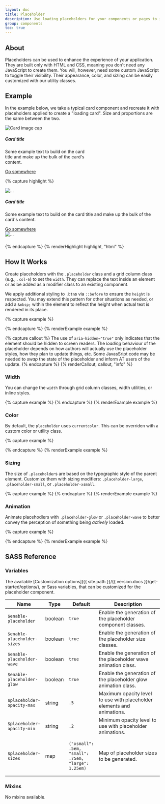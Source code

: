 ```yaml
---
layout: doc
title: Placeholder
description: Use loading placeholders for your components or pages to indicate something may still be loading.
group: components
toc: true
---
```


## About

Placeholders can be used to enhance the experience of your application. They are built only with HTML and CSS, meaning you don't need any JavaScript to create them. You will, however, need some custom JavaScript to toggle their visibility. Their appearance, color, and sizing can be easily customized with our utility classes.

## Example

In the example below, we take a typical card component and recreate it with placeholders applied to create a "loading card". Size and proportions are the same between the two.

<div class="cf-example d-flex flex-around">
<div class="card" style="width: 17rem;">
  <img class="img-fluid card-img-top" data-src="holder.js/100px150/" alt="Card image cap">
  <div class="card-body">
    <h5 class="card-title">Card title</h5>
    <p class="card-text">Some example text to build on the card title and make up the bulk of the card's content.</p>
    <a href="#" class="btn btn-primary">Go somewhere</a>
  </div>
</div>

<div class="card" style="width: 17rem;" aria-hidden="true">
  <div class="card-img">
    <span class="card-img-top placeholder" style="width: 100%; height: 150px;"></span>
  </div>
  <div class="card-body">
    <div class="h5 card-title placeholder-glow">
      <span class="placeholder col-6"></span>
    </div>
    <p class="card-text placeholder-glow">
      <span class="placeholder col-7"></span>
      <span class="placeholder col-4"></span>
      <span class="placeholder col-4"></span>
      <span class="placeholder col-6"></span>
      <span class="placeholder col-8"></span>
    </p>
    <a class="btn btn-primary disabled placeholder col-6" aria-disabled="true"></a>
  </div>
</div>
</div>

{% capture highlight %}
<div class="card">
  <img src="..." class="card-img-top" alt="...">

  <div class="card-body">
    <h5 class="card-title">Card title</h5>
    <p class="card-text">Some  example text to build on the card title and make up the bulk of the card's content.</p>
    <a href="#" class="btn btn-primary">Go somewhere</a>
  </div>
</div>

<div class="card" aria-hidden="true">
  <img src="..." class="card-img-top" alt="...">
  <div class="card-body">
    <h5 class="card-title placeholder-glow">
      <span class="placeholder col-6"></span>
    </h5>
    <p class="card-text placeholder-glow">
      <span class="placeholder col-7"></span>
      <span class="placeholder col-4"></span>
      <span class="placeholder col-4"></span>
      <span class="placeholder col-6"></span>
      <span class="placeholder col-8"></span>
    </p>
    <a class="btn btn-primary disabled placeholder col-6" aria-disabled="true"></a>
  </div>
</div>
{% endcapture %}
{% renderHighlight highlight, "html" %}

## How It Works

Create placeholders with the `.placeholder` class and a grid column class (e.g., `.col-6`) to set the `width`. They can replace the text inside an element or as be added as a modifier class to an existing component.

We apply additional styling to `.btn`s via `::before` to ensure the `height` is respected. You may extend this pattern for other situations as needed, or add a `&nbsp;` within the element to reflect the height when actual text is rendered in its place.

{% capture example %}
<p aria-hidden="true">
  <span class="placeholder col-6"></span>
</p>

<a class="btn btn-primary disabled placeholder col-4" aria-disabled="true"></a>
{% endcapture %}
{% renderExample example %}

{% capture callout %}
The use of `aria-hidden="true"` only indicates that the element should be hidden to screen readers. The *loading* behaviour of the placeholder depends on how authors will actually use the placeholder styles, how they plan to update things, etc. Some JavasSript code may be needed to *swap* the state of the placeholder and inform AT users of the update.
{% endcapture %}
{% renderCallout, callout, "info" %}

### Width

You can change the `width` through grid column classes, width utilities, or inline styles.

{% capture example %}
<span class="placeholder col-6"></span>
<span class="placeholder w-75"></span>
<span class="placeholder" style="width: 25%;"></span>
{% endcapture %}
{% renderExample example %}

### Color

By default, the `placeholder` uses `currentcolor`. This can be overriden with a custom color or utility class.

{% capture example %}
<span class="placeholder col-12"></span>

<span class="placeholder col-12 bg-primary"></span>
<span class="placeholder col-12 bg-secondary"></span>
<span class="placeholder col-12 bg-success"></span>
<span class="placeholder col-12 bg-danger"></span>
<span class="placeholder col-12 bg-warning"></span>
<span class="placeholder col-12 bg-info"></span>
<span class="placeholder col-12 bg-light"></span>
<span class="placeholder col-12 bg-dark"></span>
{% endcapture %}
{% renderExample example %}

### Sizing

The size of `.placeholder`s are based on the typographic style of the parent element. Customize them with sizing modifiers: `.placeholder-large`, `.placeholder-small`, or `.placeholder-xsmall`.

{% capture example %}
<span class="placeholder col-12 placeholder-large"></span>
<span class="placeholder col-12"></span>
<span class="placeholder col-12 placeholder-small"></span>
<span class="placeholder col-12 placeholder-xsmall"></span>
{% endcapture %}
{% renderExample example %}

### Animation

Animate placehodlers with `.placeholder-glow` or `.placeholder-wave` to better convey the perception of something being _actively_ loaded.

{% capture example %}
<p class="placeholder-glow">
  <span class="placeholder col-12"></span>
</p>

<p class="placeholder-wave">
  <span class="placeholder col-12"></span>
</p>
{% endcapture %}
{% renderExample example %}

## SASS Reference

### Variables

The available [Customization options]({{ site.path }}/{{ version.docs }}/get-started/options/), or Sass variables, that can be customized for the placeholder component.

<div class="table-scroll">
  <table class="table table-bordered table-striped">
    <thead>
      <tr>
        <th style="width: 100px;">Name</th>
        <th style="width: 50px;">Type</th>
        <th style="width: 50px;">Default</th>
        <th>Description</th>
      </tr>
    </thead>
    <tbody>
      <tr>
        <td><code>$enable-placeholder</code></td>
        <td>boolean</td>
        <td><code>true</code></td>
        <td>
          Enable the generation of the placeholder component classes.
        </td>
      </tr>
      <tr>
        <td><code>$enable-placeholder-sizes</code></td>
        <td>boolean</td>
        <td><code>true</code></td>
        <td>
          Enable the generation of the placeholder size classes.
        </td>
      </tr>
      <tr>
        <td><code>$enable-placeholder-wave</code></td>
        <td>boolean</td>
        <td><code>true</code></td>
        <td>
          Enable the generation of the placeholder wave animation class.
        </td>
      </tr>
      <tr>
        <td><code>$enable-placeholder-glow</code></td>
        <td>boolean</td>
        <td><code>true</code></td>
        <td>
          Enable the generation of the placeholder glow animation class.
        </td>
      </tr>
      <tr>
        <td><code>$placeholder-opacity-max</code></td>
        <td>string</td>
        <td><code>.5</code></td>
        <td>
          Maximum opacity level to use with placeholder elements and animations.
        </td>
      </tr>
      <tr>
        <td><code>$placeholder-opacity-min</code></td>
        <td>string</td>
        <td><code>.2</code></td>
        <td>
          Minimum opacity level to use with placeholder animations.
        </td>
      </tr>
      <tr>
        <td><code>$placeholder-sizes</code></td>
        <td>map</td>
        <td>
<pre><code>("xsmall":   .5em,
"small":    .75em,
"large":    1.25em)</code></pre>
        </td>
        <td>
          Map of placeholder sizes to be generated.
        </td>
      </tr>
    </tbody>
  </table>
</div>

### Mixins

No mixins available.
